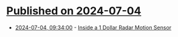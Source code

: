 # [Published on 2024-07-04](index.md)

* [2024-07-04, 09:34:00](https://soylentnews.org/article.pl?sid=24/07/02/0625257&from=rss) - [Inside a 1 Dollar Radar Motion Sensor](https://soylentnews.org/article.pl?sid=24/07/02/0625257&from=rss)
